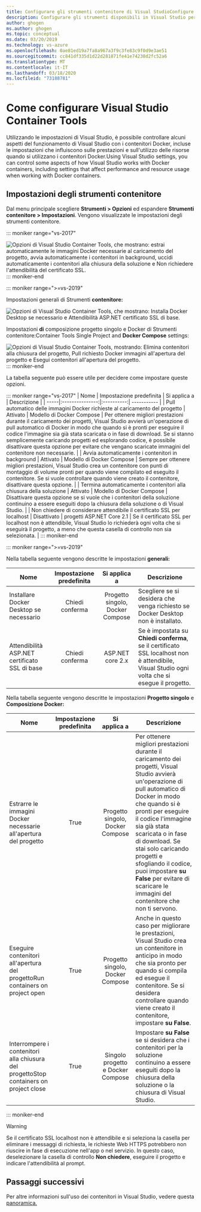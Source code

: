 ```yaml
---
title: Configurare gli strumenti contenitore di Visual StudioConfigure Visual Studio Container Tools
description: Configurare gli strumenti disponibili in Visual Studio per l'utilizzo dei contenitori Docker.Configure the tools available in Visual Studio for working with Docker containers.
author: ghogen
ms.author: ghogen
ms.topic: conceptual
ms.date: 03/20/2019
ms.technology: vs-azure
ms.openlocfilehash: 0ae81ed19a7fa8a967a3f9c3fe83c9f0d9e3ae51
ms.sourcegitcommit: cc841df335d1d22d281871fe41e74238d2fc52a6
ms.translationtype: MT
ms.contentlocale: it-IT
ms.lasthandoff: 03/18/2020
ms.locfileid: "73188781"
---
```

# <a name="how-to-configure-visual-studio-container-tools"></a>Come configurare Visual Studio Container Tools

Utilizzando le impostazioni di Visual Studio, è possibile controllare alcuni aspetti del funzionamento di Visual Studio con i contenitori Docker, incluse le impostazioni che influiscono sulle prestazioni e sull'utilizzo delle risorse quando si utilizzano i contenitori Docker.Using Visual Studio settings, you can control some aspects of how Visual Studio works with Docker containers, including settings that affect performance and resource usage when working with Docker containers.

## <a name="container-tools-settings"></a>Impostazioni degli strumenti contenitore

Dal menu principale scegliere **Strumenti > Opzioni** ed espandere **Strumenti contenitore > Impostazioni**. Vengono visualizzate le impostazioni degli strumenti contenitore.

::: moniker range="vs-2017"

![Opzioni di Visual Studio Container Tools, che mostrano: estrai automaticamente le immagini Docker necessarie al caricamento del progetto, avvia automaticamente i contenitori in background, uccidi automaticamente i contenitori alla chiusura della soluzione e Non richiedere l'attendibilità del certificato SSL.](./media/overview/visual-studio-docker-tools-options.png)
::: moniker-end

::: moniker range=">=vs-2019"

Impostazioni generali di Strumenti **contenitore:**

![Opzioni di Visual Studio Container Tools, che mostrano: Installa Docker Desktop se necessario e Attendibilità ASP.NET certificato SSL di base.](./media/configure-container-tools/tools-options-1.png)

Impostazioni **di** composizione progetto singolo e Docker di Strumenti contenitore:Container Tools Single Project and **Docker Compose** settings:

![Opzioni di Visual Studio Container Tools, mostrando: Elimina contenitori alla chiusura del progetto, Pull richiesto Docker immagini all'apertura del progetto e Esegui contenitori all'apertura del progetto.](./media/configure-container-tools/tools-options-2.png)
::: moniker-end

La tabella seguente può essere utile per decidere come impostare queste opzioni.

::: moniker range="vs-2017"
| Nome | Impostazione predefinita | Si applica a | Descrizione |
| -----|:---------------:|:----------:| ----------- |
| Pull automatico delle immagini Docker richieste al caricamento del progetto | Attivato | Modello di Docker Compose | Per ottenere migliori prestazioni durante il caricamento dei progetti, Visual Studio avvierà un'operazione di pull automatico di Docker in modo che quando si è pronti per eseguire il codice l'immagine sia già stata scaricata o in fase di download. Se si stanno semplicemente caricando progetti ed esplorando codice, è possibile disattivare questa opzione per evitare che vengano scaricate immagini del contenitore non necessarie. |
| Avvia automaticamente i contenitori in background | Attivato | Modello di Docker Compose | Sempre per ottenere migliori prestazioni, Visual Studio crea un contenitore con punti di montaggio di volume pronti per quando viene compilato ed eseguito il contenitore. Se si vuole controllare quando viene creato il contenitore, disattivare questa opzione. |
| Termina automaticamente i contenitori alla chiusura della soluzione | Attivato | Modello di Docker Compose | Disattivare questa opzione se si vuole che i contenitori della soluzione continuino a essere eseguiti dopo la chiusura della soluzione o di Visual Studio. |
| Non chiedere di considerare attendibile il certificato SSL per localhost | Disattivato | progetti ASP.NET Core 2.1 | Se il certificato SSL per localhost non è attendibile, Visual Studio lo richiederà ogni volta che si eseguirà il progetto, a meno che questa casella di controllo non sia selezionata. |
::: moniker-end

::: moniker range=">=vs-2019"

Nella tabella seguente vengono descritte le impostazioni **generali:**

| Nome | Impostazione predefinita | Si applica a | Descrizione |
| -----|:---------------:|:----------:| ----------- |
| Installare Docker Desktop se necessario | Chiedi conferma | Progetto singolo, Docker Compose | Scegliere se si desidera che venga richiesto se Docker Desktop non è installato. |
| Attendibilità ASP.NET certificato SSL di base | Chiedi conferma | ASP.NET core 2.x | Se è impostata su **Chiedi conferma**, se il certificato SSL localhost non è attendibile, Visual Studio ogni volta che si esegue il progetto. |

Nella tabella seguente vengono descritte le impostazioni **Progetto singolo** e **Composizione Docker:**

| Nome | Impostazione predefinita | Si applica a | Descrizione |
| -----|:---------------:|:----------:| ----------- |
| Estrarre le immagini Docker necessarie all'apertura del progetto | True  | Progetto singolo, Docker Compose | Per ottenere migliori prestazioni durante il caricamento dei progetti, Visual Studio avvierà un'operazione di pull automatico di Docker in modo che quando si è pronti per eseguire il codice l'immagine sia già stata scaricata o in fase di download. Se stai solo caricando progetti e sfogliando il codice, puoi impostare **su False** per evitare di scaricare le immagini del contenitore che non ti servono. |
| Eseguire contenitori all'apertura del progettoRun containers on project open | True  | Progetto singolo, Docker Compose | Anche in questo caso per migliorare le prestazioni, Visual Studio crea un contenitore in anticipo in modo che sia pronto per quando si compila ed esegue il contenitore. Se si desidera controllare quando viene creato il contenitore, impostare **su False**. |
| Interrompere i contenitori alla chiusura del progettoStop containers on project close | True  | Singolo progetto e Docker Compose | Impostare **su False** se si desidera che i contenitori per la soluzione continuino a essere eseguiti dopo la chiusura della soluzione o la chiusura di Visual Studio. |

::: moniker-end
> [!WARNING]
> Se il certificato SSL localhost non è attendibile e si seleziona la casella per eliminare i messaggi di richiesta, le richieste Web HTTPS potrebbero non riuscire in fase di esecuzione nell'app o nel servizio. In questo caso, deselezionare la casella di controllo **Non chiedere**, eseguire il progetto e indicare l'attendibilità al prompt.

## <a name="next-steps"></a>Passaggi successivi

Per altre informazioni sull'uso dei contenitori in Visual Studio, vedere questa [panoramica.](overview.md)